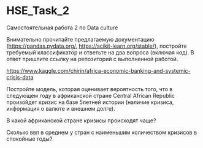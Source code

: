 # HSE_Task_2
Самостоятельная работа 2 по Data culture

Внимательно прочитайте предлагаемую документацию (https://pandas.pydata.org/, https://scikit-learn.org/stable/), постройте требуемый классификатор и ответьте на два вопроса (включая код).
 В ответ пришлите ссылку на репозиторий с выполненной работой.


https://www.kaggle.com/chirin/africa-economic-banking-and-systemic-crisis-data

Постройте модель, которая оценивает вероятность того, что в следующем году в африканской стране Central African Republic произойдет кризис на базе 5летней истории (наличие кризиса, информация о валюте и внешнем долге).



В какой африканской стране кризисы происходят чаще?

Сколько ввп в среднем у стран с наименьшим количеством кризисов в спокойные годы?
